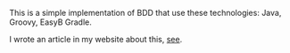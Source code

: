 This is a simple implementation of BDD that use these technologies: Java, Groovy, EasyB Gradle.
	
I wrote an article in my website about this, [see](http://www.edertech.com.br/desenvolvedor/showArticle/1mZ1x9llVuaAUy3YQteX2YvsL3X5VvFcMnPQthndM31A).
